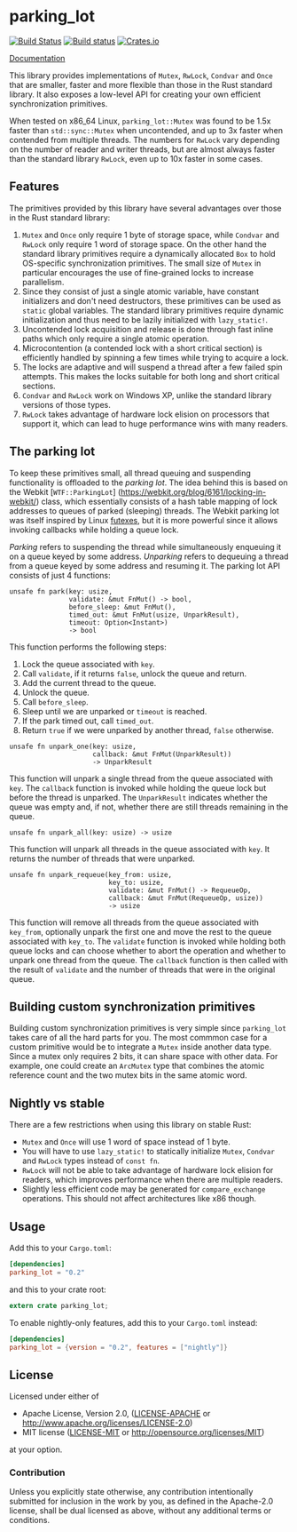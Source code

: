 parking_lot
============

[![Build Status](https://travis-ci.org/Amanieu/parking_lot.svg?branch=master)](https://travis-ci.org/Amanieu/parking_lot) [![Build status](https://ci.appveyor.com/api/projects/status/wppcc32ttpud0a30/branch/master?svg=true)](https://ci.appveyor.com/project/Amanieu/parking-lot/branch/master) [![Crates.io](https://img.shields.io/crates/v/parking_lot.svg)](https://crates.io/crates/parking_lot)

[Documentation](https://amanieu.github.io/parking_lot/parking_lot/index.html)

This library provides implementations of `Mutex`, `RwLock`, `Condvar` and
`Once` that are smaller, faster and more flexible than those in the Rust
standard library. It also exposes a low-level API for creating your own
efficient synchronization primitives.

When tested on x86_64 Linux, `parking_lot::Mutex` was found to be 1.5x
faster than `std::sync::Mutex` when uncontended, and up to 3x faster when
contended from multiple threads. The numbers for `RwLock` vary depending on
the number of reader and writer threads, but are almost always faster than
the standard library `RwLock`, even up to 10x faster in some cases.

## Features

The primitives provided by this library have several advantages over those
in the Rust standard library:

1. `Mutex` and `Once` only require 1 byte of storage space, while `Condvar`
   and `RwLock` only require 1 word of storage space. On the other hand the
   standard library primitives require a dynamically allocated `Box` to hold
   OS-specific synchronization primitives. The small size of `Mutex` in
   particular encourages the use of fine-grained locks to increase
   parallelism.
2. Since they consist of just a single atomic variable, have constant
   initializers and don't need destructors, these primitives can be used as
    `static` global variables. The standard library primitives require
   dynamic initialization and thus need to be lazily initialized with
   `lazy_static!`.
3. Uncontended lock acquisition and release is done through fast inline
   paths which only require a single atomic operation.
4. Microcontention (a contended lock with a short critical section) is
   efficiently handled by spinning a few times while trying to acquire a
   lock.
5. The locks are adaptive and will suspend a thread after a few failed spin
   attempts. This makes the locks suitable for both long and short critical
   sections.
6. `Condvar` and `RwLock` work on Windows XP, unlike the standard library
   versions of those types.
7. `RwLock` takes advantage of hardware lock elision on processors that
   support it, which can lead to huge performance wins with many readers.

## The parking lot

To keep these primitives small, all thread queuing and suspending
functionality is offloaded to the *parking lot*. The idea behind this is
based on the Webkit [`WTF::ParkingLot`]
(https://webkit.org/blog/6161/locking-in-webkit/) class, which essentially
consists of a hash table mapping of lock addresses to queues of parked
(sleeping) threads. The Webkit parking lot was itself inspired by Linux
[futexes](http://man7.org/linux/man-pages/man2/futex.2.html), but it is more
powerful since it allows invoking callbacks while holding a queue lock.

*Parking* refers to suspending the thread while simultaneously enqueuing it
on a queue keyed by some address. *Unparking* refers to dequeuing a thread
from a queue keyed by some address and resuming it. The parking lot API
consists of just 4 functions:

```rust,ignore
unsafe fn park(key: usize,
               validate: &mut FnMut() -> bool,
               before_sleep: &mut FnMut(),
               timed_out: &mut FnMut(usize, UnparkResult),
               timeout: Option<Instant>)
               -> bool
```

This function performs the following steps:

1. Lock the queue associated with `key`.
2. Call `validate`, if it returns `false`, unlock the queue and return.
3. Add the current thread to the queue.
4. Unlock the queue.
5. Call `before_sleep`.
6. Sleep until we are unparked or `timeout` is reached.
7. If the park timed out, call `timed_out`.
8. Return `true` if we were unparked by another thread, `false` otherwise.

```rust,ignore
unsafe fn unpark_one(key: usize,
                     callback: &mut FnMut(UnparkResult))
                     -> UnparkResult
```

This function will unpark a single thread from the queue associated with
`key`. The `callback` function is invoked while holding the queue lock but
before the thread is unparked. The `UnparkResult` indicates whether the
queue was empty and, if not, whether there are still threads remaining in
the queue.

```rust,ignore
unsafe fn unpark_all(key: usize) -> usize
```

This function will unpark all threads in the queue associated with `key`. It
returns the number of threads that were unparked.

```rust,ignore
unsafe fn unpark_requeue(key_from: usize,
                         key_to: usize,
                         validate: &mut FnMut() -> RequeueOp,
                         callback: &mut FnMut(RequeueOp, usize))
                         -> usize
```

This function will remove all threads from the queue associated with
`key_from`, optionally unpark the first one and move the rest to the queue
associated with `key_to`. The `validate` function is invoked while holding
both queue locks and can choose whether to abort the operation and whether
to unpark one thread from the queue. The `callback` function is then called
with the result of `validate` and the number of threads that were in the
original queue.

## Building custom synchronization primitives

Building custom synchronization primitives is very simple since
`parking_lot` takes care of all the hard parts for you. The most commmon
case for a custom primitive would be to integrate a `Mutex` inside another
data type. Since a mutex only requires 2 bits, it can share space with other
data. For example, one could create an `ArcMutex` type that combines the
atomic reference count and the two mutex bits in the same atomic word.

## Nightly vs stable

There are a few restrictions when using this library on stable Rust:

- `Mutex` and `Once` will use 1 word of space instead of 1 byte.
- You will have to use `lazy_static!` to statically initialize `Mutex`,
  `Condvar` and `RwLock` types instead of `const fn`.
- `RwLock` will not be able to take advantage of hardware lock elision for
  readers, which improves performance when there are multiple readers.
- Slightly less efficient code may be generated for `compare_exchange`
  operations. This should not affect architectures like x86 though.

## Usage

Add this to your `Cargo.toml`:

```toml
[dependencies]
parking_lot = "0.2"
```

and this to your crate root:

```rust
extern crate parking_lot;
```

To enable nightly-only features, add this to your `Cargo.toml` instead:

```toml
[dependencies]
parking_lot = {version = "0.2", features = ["nightly"]}
```

## License

Licensed under either of

 * Apache License, Version 2.0, ([LICENSE-APACHE](LICENSE-APACHE) or http://www.apache.org/licenses/LICENSE-2.0)
 * MIT license ([LICENSE-MIT](LICENSE-MIT) or http://opensource.org/licenses/MIT)

at your option.

### Contribution

Unless you explicitly state otherwise, any contribution intentionally submitted
for inclusion in the work by you, as defined in the Apache-2.0 license, shall be dual licensed as above, without any
additional terms or conditions.
